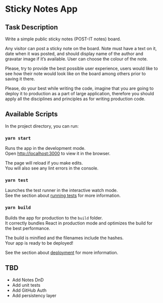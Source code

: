 # Sticky Notes App

## Task Description

Write a simple public sticky notes (POST-IT notes) board.

Any visitor can post a sticky note on the board. Note must have a text on it, date when it was posted, and should display name of the author and gravatar image if it’s available. User can choose the colour of the note.

Please, try to provide the best possible user experience, users would like to see how their note would look like on the board among others prior to saving it there.

Please, do your best while writing the code, imagine that you are going to deploy it to production as a part of large application, therefore you should apply all the disciplines and principles as for writing production code.

## Available Scripts

In the project directory, you can run:

### `yarn start`

Runs the app in the development mode.<br />
Open [http://localhost:3000](http://localhost:3000) to view it in the browser.

The page will reload if you make edits.<br />
You will also see any lint errors in the console.

### `yarn test`

Launches the test runner in the interactive watch mode.<br />
See the section about [running tests](https://facebook.github.io/create-react-app/docs/running-tests) for more information.

### `yarn build`

Builds the app for production to the `build` folder.<br />
It correctly bundles React in production mode and optimizes the build for the best performance.

The build is minified and the filenames include the hashes.<br />
Your app is ready to be deployed!

See the section about [deployment](https://facebook.github.io/create-react-app/docs/deployment) for more information.

## TBD

- Add Notes DnD
- Add unit tests
- Add GitHub Auth 
- Add persistency layer